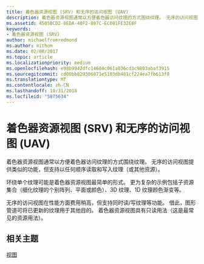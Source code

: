 ```yaml
---
title: 着色器资源视图 (SRV) 和无序的访问视图 (UAV)
description: 着色器资源视图通常以方便着色器访问纹理的方式围绕纹理。 无序的访问视图提供类似的功能，但支持以任何顺序读取和写入纹理（或其他资源）。
ms.assetid: 4505BCD2-0EDA-40F2-887C-EC081FE32E8F
keywords:
- 着色器资源视图 (SRV)
author: michaelfromredmond
ms.author: mithom
ms.date: 02/08/2017
ms.topic: article
ms.localizationpriority: medium
ms.openlocfilehash: e98b9942dfc14604c061a036cd3c9803abaf3915
ms.sourcegitcommit: cd00bb829306871e5103db481cf224ea7fb613f0
ms.translationtype: MT
ms.contentlocale: zh-CN
ms.lasthandoff: 10/31/2018
ms.locfileid: "5875634"
---
```

# <a name="shader-resource-view-srv-and-unordered-access-view-uav"></a>着色器资源视图 (SRV) 和无序的访问视图 (UAV)


着色器资源视图通常以方便着色器访问纹理的方式围绕纹理。 无序的访问视图提供类似的功能，但支持以任何顺序读取和写入纹理（或其他资源）。

环绕单个纹理可能是着色器资源视图最简单的形式。 更为复杂的示例包括子资源集合（细化纹理的个别阵列、平面或颜色）、3D 纹理、1D 纹理颜色渐变等。

无序的访问视图在性能方面费用稍高，但支持同时读/写纹理等功能。 借此，图形管道可将已更新的纹理用于其他目的。 着色器资源视图具有只读用法（这是最常见的资源用法）。

## <a name="span-idrelated-topicsspanrelated-topics"></a><span id="related-topics"></span>相关主题


[视图](views.md)

 

 




